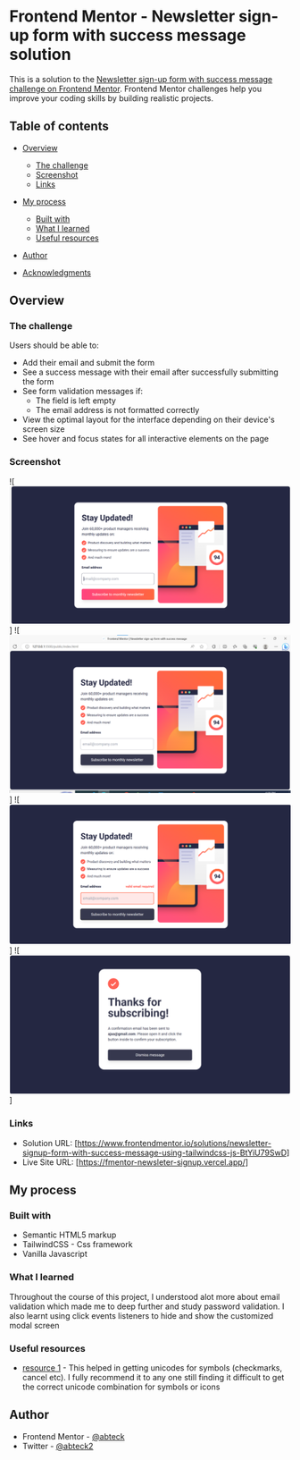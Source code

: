 # Frontend Mentor - Newsletter sign-up form with success message solution

This is a solution to the [Newsletter sign-up form with success message challenge on Frontend Mentor](https://www.frontendmentor.io/challenges/newsletter-signup-form-with-success-message-3FC1AZbNrv). Frontend Mentor challenges help you improve your coding skills by building realistic projects.

## Table of contents

- [Overview](#overview)
  - [The challenge](#the-challenge)
  - [Screenshot](#screenshot)
  - [Links](#links)
- [My process](#my-process)

  - [Built with](#built-with)
  - [What I learned](#what-i-learned)
  - [Useful resources](#useful-resources)

- [Author](#author)
- [Acknowledgments](#acknowledgments)

## Overview

### The challenge

Users should be able to:

- Add their email and submit the form
- See a success message with their email after successfully submitting the form
- See form validation messages if:
  - The field is left empty
  - The email address is not formatted correctly
- View the optimal layout for the interface depending on their device's screen size
- See hover and focus states for all interactive elements on the page

### Screenshot

![<img src='./public/img/screenshot-desktop-active.png'>]
![<img src='./public/img/screenshot-desktop-design.png'>]
![<img src='./public/img/screenshot-desktop-error.png'>]
![<img src='./public/img/screenshot-desktop-success.png'>]

### Links

- Solution URL: [https://www.frontendmentor.io/solutions/newsletter-signup-form-with-success-message-using-tailwindcss-js-BtYiU79SwD]
- Live Site URL: [https://fmentor-newsleter-signup.vercel.app/]

## My process

### Built with

- Semantic HTML5 markup
- TailwindCSS - Css framework
- Vanilla Javascript

### What I learned

Throughout the course of this project, I understood alot more about email validation which made me to deep further and study password validation. I also learnt using click events listeners to hide and show the customized modal screen

### Useful resources

- [resource 1](https://www.rapidtables.com/code/text/unicode-characters.html) - This helped in getting unicodes for symbols (checkmarks, cancel etc). I fully recommend it to any one still finding it difficult to get the correct unicode combination for symbols or icons

## Author

- Frontend Mentor - [@abteck](https://www.frontendmentor.io/profile/abteck)
- Twitter - [@abteck2](https://www.twitter.com/abteck2)

```

```
